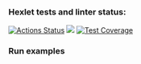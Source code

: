 ### Hexlet tests and linter status:
[![Actions Status](https://github.com/ankoz2000/java-project-61/workflows/hexlet-check/badge.svg)](https://github.com/ankoz2000/java-project-61/actions)
<a href="https://codeclimate.com/github/ankoz2000/java-project-61/maintainability"><img src="https://api.codeclimate.com/v1/badges/008bf32d6ed31473db26/maintainability" /></a>
[![Test Coverage](https://api.codeclimate.com/v1/badges/8732f7655db6423c0af7/test_coverage)](https://codeclimate.com/github/ankoz2000/java-project-71/test_coverage)


### Run examples

